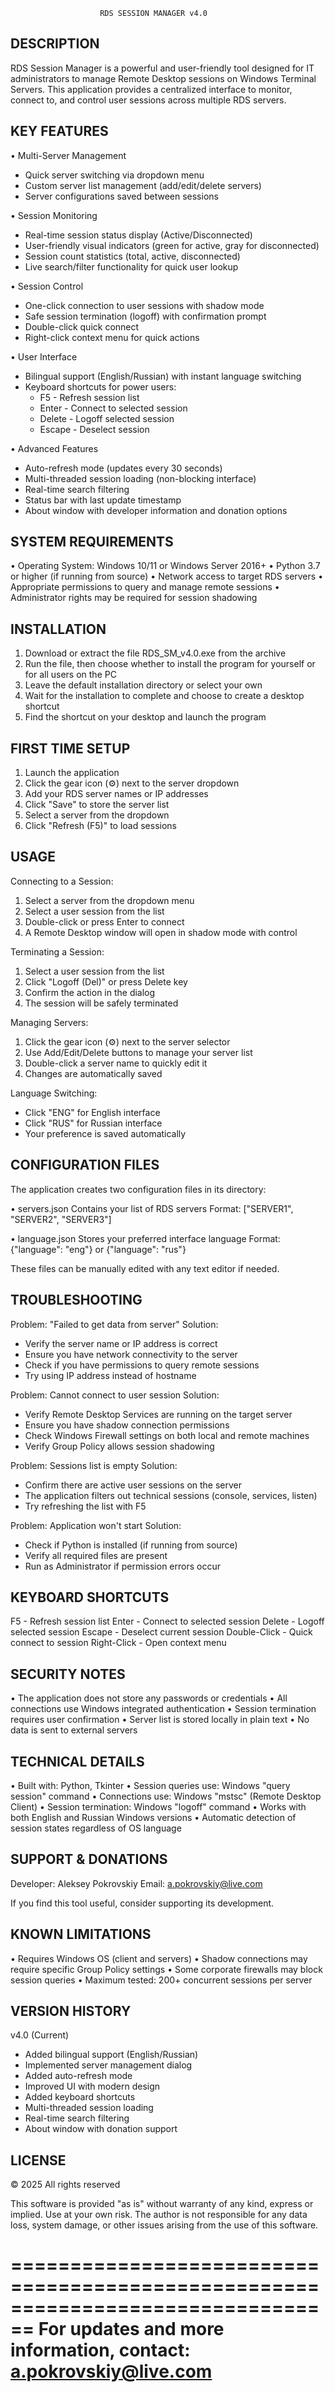
                        RDS SESSION MANAGER v4.0


DESCRIPTION
-----------
RDS Session Manager is a powerful and user-friendly tool designed for IT 
administrators to manage Remote Desktop sessions on Windows Terminal Servers. 
This application provides a centralized interface to monitor, connect to, and 
control user sessions across multiple RDS servers.


KEY FEATURES
------------

• Multi-Server Management
  - Quick server switching via dropdown menu
  - Custom server list management (add/edit/delete servers)
  - Server configurations saved between sessions

• Session Monitoring
  - Real-time session status display (Active/Disconnected)
  - User-friendly visual indicators (green for active, gray for disconnected)
  - Session count statistics (total, active, disconnected)
  - Live search/filter functionality for quick user lookup

• Session Control
  - One-click connection to user sessions with shadow mode
  - Safe session termination (logoff) with confirmation prompt
  - Double-click quick connect
  - Right-click context menu for quick actions

• User Interface
  - Bilingual support (English/Russian) with instant language switching
  - Keyboard shortcuts for power users:
    * F5 - Refresh session list
    * Enter - Connect to selected session
    * Delete - Logoff selected session
    * Escape - Deselect session
  
• Advanced Features
  - Auto-refresh mode (updates every 30 seconds)
  - Multi-threaded session loading (non-blocking interface)
  - Real-time search filtering
  - Status bar with last update timestamp
  - About window with developer information and donation options


SYSTEM REQUIREMENTS
-------------------
• Operating System: Windows 10/11 or Windows Server 2016+
• Python 3.7 or higher (if running from source)
• Network access to target RDS servers
• Appropriate permissions to query and manage remote sessions
• Administrator rights may be required for session shadowing


INSTALLATION
------------
1. Download or extract the file RDS_SM_v4.0.exe from the archive
2. Run the file, then choose whether to install the program for yourself 
   or for all users on the PC
3. Leave the default installation directory or select your own
4. Wait for the installation to complete and choose to create a desktop 
   shortcut
5. Find the shortcut on your desktop and launch the program


FIRST TIME SETUP
----------------
1. Launch the application
2. Click the gear icon (⚙) next to the server dropdown
3. Add your RDS server names or IP addresses
4. Click "Save" to store the server list
5. Select a server from the dropdown
6. Click "Refresh (F5)" to load sessions


USAGE
-----

Connecting to a Session:
  1. Select a server from the dropdown menu
  2. Select a user session from the list
  3. Double-click or press Enter to connect
  4. A Remote Desktop window will open in shadow mode with control

Terminating a Session:
  1. Select a user session from the list
  2. Click "Logoff (Del)" or press Delete key
  3. Confirm the action in the dialog
  4. The session will be safely terminated

Managing Servers:
  1. Click the gear icon (⚙) next to the server selector
  2. Use Add/Edit/Delete buttons to manage your server list
  3. Double-click a server name to quickly edit it
  4. Changes are automatically saved

Language Switching:
  - Click "ENG" for English interface
  - Click "RUS" for Russian interface
  - Your preference is saved automatically


CONFIGURATION FILES
-------------------
The application creates two configuration files in its directory:

• servers.json
  Contains your list of RDS servers
  Format: ["SERVER1", "SERVER2", "SERVER3"]

• language.json
  Stores your preferred interface language
  Format: {"language": "eng"} or {"language": "rus"}

These files can be manually edited with any text editor if needed.


TROUBLESHOOTING
---------------

Problem: "Failed to get data from server"
Solution: 
  - Verify the server name or IP address is correct
  - Ensure you have network connectivity to the server
  - Check if you have permissions to query remote sessions
  - Try using IP address instead of hostname

Problem: Cannot connect to user session
Solution:
  - Verify Remote Desktop Services are running on the target server
  - Ensure you have shadow connection permissions
  - Check Windows Firewall settings on both local and remote machines
  - Verify Group Policy allows session shadowing

Problem: Sessions list is empty
Solution:
  - Confirm there are active user sessions on the server
  - The application filters out technical sessions (console, services, listen)
  - Try refreshing the list with F5

Problem: Application won't start
Solution:
  - Check if Python is installed (if running from source)
  - Verify all required files are present
  - Run as Administrator if permission errors occur


KEYBOARD SHORTCUTS
------------------
F5           - Refresh session list
Enter        - Connect to selected session
Delete       - Logoff selected session
Escape       - Deselect current session
Double-Click - Quick connect to session
Right-Click  - Open context menu


SECURITY NOTES
--------------
• The application does not store any passwords or credentials
• All connections use Windows integrated authentication
• Session termination requires user confirmation
• Server list is stored locally in plain text
• No data is sent to external servers


TECHNICAL DETAILS
-----------------
• Built with: Python, Tkinter
• Session queries use: Windows "query session" command
• Connections use: Windows "mstsc" (Remote Desktop Client)
• Session termination: Windows "logoff" command
• Works with both English and Russian Windows versions
• Automatic detection of session states regardless of OS language


SUPPORT & DONATIONS
-------------------
Developer: Aleksey Pokrovskiy
Email:     a.pokrovskiy@live.com

If you find this tool useful, consider supporting its development.


KNOWN LIMITATIONS
-----------------
• Requires Windows OS (client and servers)
• Shadow connections may require specific Group Policy settings
• Some corporate firewalls may block session queries
• Maximum tested: 200+ concurrent sessions per server


VERSION HISTORY
---------------
v4.0 (Current)
  - Added bilingual support (English/Russian)
  - Implemented server management dialog
  - Added auto-refresh mode
  - Improved UI with modern design
  - Added keyboard shortcuts
  - Multi-threaded session loading
  - Real-time search filtering
  - About window with donation support


LICENSE
-------
© 2025 All rights reserved

This software is provided "as is" without warranty of any kind, express or
implied. Use at your own risk. The author is not responsible for any data
loss, system damage, or other issues arising from the use of this software.


================================================================================
              For updates and more information, contact:
                      a.pokrovskiy@live.com
================================================================================
